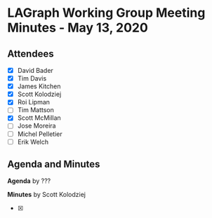 # LAGraph Working Group Meeting Minutes - May 13, 2020

## Attendees
- [X] David Bader
- [X] Tim Davis
- [X] James Kitchen
- [X] Scott Kolodziej
- [X] Roi Lipman
- [ ] Tim Mattson
- [X] Scott McMillan
- [ ] Jose Moreira
- [ ] Michel Pelletier
- [ ] Erik Welch

## Agenda and Minutes

**Agenda** by ???

**Minutes** by Scott Kolodziej

- [X] 
    > 
